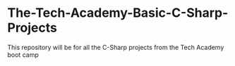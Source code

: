 # The-Tech-Academy-Basic-C-Sharp-Projects
This repository will be for all the C-Sharp projects from the Tech Academy boot camp
